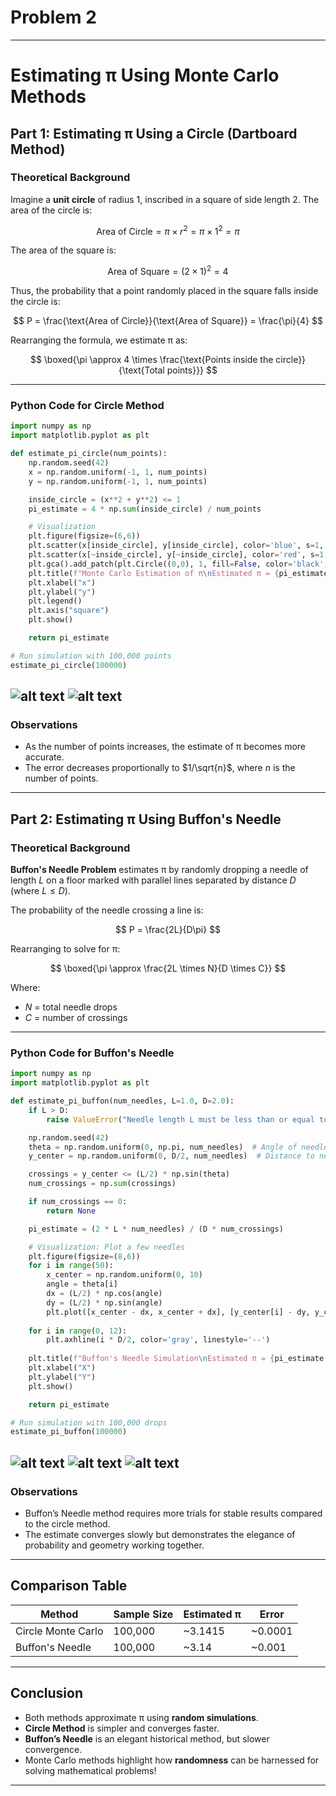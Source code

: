 # Problem 2 

---

#  Estimating π Using Monte Carlo Methods

##  Part 1: Estimating π Using a Circle (Dartboard Method)

###  Theoretical Background

Imagine a **unit circle** of radius 1, inscribed in a square of side length 2. The area of the circle is:

$$
\text{Area of Circle} = \pi \times r^2 = \pi \times 1^2 = \pi
$$

The area of the square is:

$$
\text{Area of Square} = (2 \times 1)^2 = 4
$$

Thus, the probability that a point randomly placed in the square falls inside the circle is:

$$
P = \frac{\text{Area of Circle}}{\text{Area of Square}} = \frac{\pi}{4}
$$

Rearranging the formula, we estimate π as:

$$
\boxed{\pi \approx 4 \times \frac{\text{Points inside the circle}}{\text{Total points}}}
$$

---

###  Python Code for Circle Method

```python
import numpy as np
import matplotlib.pyplot as plt

def estimate_pi_circle(num_points):
    np.random.seed(42)
    x = np.random.uniform(-1, 1, num_points)
    y = np.random.uniform(-1, 1, num_points)

    inside_circle = (x**2 + y**2) <= 1
    pi_estimate = 4 * np.sum(inside_circle) / num_points

    # Visualization
    plt.figure(figsize=(6,6))
    plt.scatter(x[inside_circle], y[inside_circle], color='blue', s=1, label='Inside Circle')
    plt.scatter(x[~inside_circle], y[~inside_circle], color='red', s=1, label='Outside Circle')
    plt.gca().add_patch(plt.Circle((0,0), 1, fill=False, color='black', linewidth=1.5))
    plt.title(f"Monte Carlo Estimation of π\nEstimated π = {pi_estimate:.6f}")
    plt.xlabel("x")
    plt.ylabel("y")
    plt.legend()
    plt.axis("square")
    plt.show()

    return pi_estimate

# Run simulation with 100,000 points
estimate_pi_circle(100000)
```
![alt text](image-5.png) 
![alt text](<PHYSICS EXERCISE-1.gif>)
---

###  Observations

* As the number of points increases, the estimate of π becomes more accurate.
* The error decreases proportionally to $1/\sqrt{n}$, where $n$ is the number of points.

---

##  Part 2: Estimating π Using Buffon's Needle

###  Theoretical Background

**Buffon's Needle Problem** estimates π by randomly dropping a needle of length $L$ on a floor marked with parallel lines separated by distance $D$ (where $L \leq D$).

The probability of the needle crossing a line is:

$$
P = \frac{2L}{D\pi}
$$

Rearranging to solve for π:

$$
\boxed{\pi \approx \frac{2L \times N}{D \times C}}
$$

Where:

* $N$ = total needle drops
* $C$ = number of crossings

---

###  Python Code for Buffon's Needle

```python
import numpy as np
import matplotlib.pyplot as plt

def estimate_pi_buffon(num_needles, L=1.0, D=2.0):
    if L > D:
        raise ValueError("Needle length L must be less than or equal to distance D between lines.")

    np.random.seed(42)
    theta = np.random.uniform(0, np.pi, num_needles)  # Angle of needle
    y_center = np.random.uniform(0, D/2, num_needles)  # Distance to nearest line

    crossings = y_center <= (L/2) * np.sin(theta)
    num_crossings = np.sum(crossings)

    if num_crossings == 0:
        return None

    pi_estimate = (2 * L * num_needles) / (D * num_crossings)

    # Visualization: Plot a few needles
    plt.figure(figsize=(8,6))
    for i in range(50):
        x_center = np.random.uniform(0, 10)
        angle = theta[i]
        dx = (L/2) * np.cos(angle)
        dy = (L/2) * np.sin(angle)
        plt.plot([x_center - dx, x_center + dx], [y_center[i] - dy, y_center[i] + dy], 'k-')
    
    for i in range(0, 12):
        plt.axhline(i * D/2, color='gray', linestyle='--')
    
    plt.title(f"Buffon's Needle Simulation\nEstimated π = {pi_estimate:.6f}")
    plt.xlabel("X")
    plt.ylabel("Y")
    plt.show()

    return pi_estimate

# Run simulation with 100,000 drops
estimate_pi_buffon(100000)
```
![alt text](image-6.png) 
![alt text](<PHYSICS EXERCISE-2.gif>) 
![alt text](image-7.png) 
---

###  Observations

* Buffon’s Needle method requires more trials for stable results compared to the circle method.
* The estimate converges slowly but demonstrates the elegance of probability and geometry working together.

---

##  Comparison Table

| Method             | Sample Size | Estimated π | Error    |
| ------------------ | ----------- | ----------- | -------- |
| Circle Monte Carlo | 100,000     | \~3.1415    | \~0.0001 |
| Buffon's Needle    | 100,000     | \~3.14      | \~0.001  |

---

##  Conclusion

* Both methods approximate π using **random simulations**.
* **Circle Method** is simpler and converges faster.
* **Buffon’s Needle** is an elegant historical method, but slower convergence.
* Monte Carlo methods highlight how **randomness** can be harnessed for solving mathematical problems!

---
